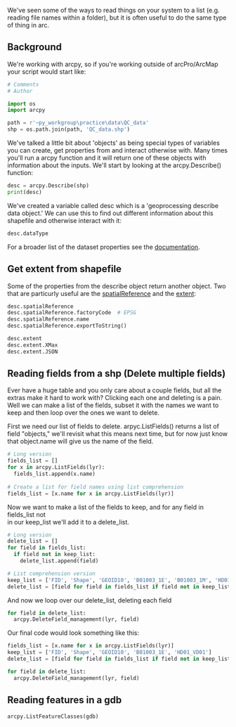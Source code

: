 We've seen some of the ways to read things on your system to a list (e.g. reading file names within a folder), but it is often useful to do the same type of thing in arc.

## Background
We're working with arcpy, so if you're working outside of arcPro/ArcMap your script would start like:

```python
# Comments
# Author

import os
import arcpy

path = r'~py_workgroup\practice\data\QC_data'
shp = os.path.join(path, 'QC_data.shp')
```

We've talked a little bit about 'objects' as being special types of variables you can create, get properties from and interact otherwise with. Many times you'll run a arcpy function and it will return one of these objects with information about the inputs. We'll start by looking at the arcpy.Describe() function:

```python
desc = arcpy.Describe(shp)
print(desc)
```
We've created a variable called desc which is a 'geoprocessing describe data object.' We  can use this to find out different information about this shapefile and otherwise interact with it:

```python
desc.dataType
```
For a broader list of the dataset properties see the [documentation](https://pro.arcgis.com/en/pro-app/arcpy/functions/dataset-properties.htm).

## Get extent from shapefile
Some of the properties from the describe object return another object. Two that are particurly useful are the [spatialReference](https://pro.arcgis.com/en/pro-app/arcpy/classes/spatialreference.htm) and the [extent](https://pro.arcgis.com/en/pro-app/arcpy/classes/extent.htm):

```python
desc.spatialReference
desc.spatialReference.factoryCode  # EPSG
desc.spatialReference.name
desc.spatialReference.exportToString()

desc.extent
desc.extent.XMax
desc.extent.JSON
```

## Reading fields from a shp (Delete multiple fields)
Ever have a huge table and you only care about a couple fields, but all the extras make it hard to work with? Clicking each one and deleting is a pain.
Well we can make a list of the fields, subset it with the names we want to keep and then loop over the ones we want to delete.

First we need our list of fields to delete. arpyc.ListFields() returns a list of field "objects," we'll revisit what this means next time, but for now just know that object.name will give us the name of the field.

```python
# Long version
fields_list = []
for x in arcpy.ListFields(lyr):
  fields_list.append(x.name)
  
# Create a list for field names using list comprehension
fields_list = [x.name for x in arcpy.ListFields(lyr)]  
```

Now we want to make a list of the fields to keep, and for any field in fields_list not  
in our keep_list we'll add it to a delete_list.

```python
# Long version
delete_list = []
for field in fields_list:
  if field not in keep_list:
    delete_list.append(field)

# List comprehension version
keep_list = ['FID', 'Shape', 'GEOID10', 'B01003_1E', 'B01003_1M', 'HD01_VD01', 'HD02_VD01']
delete_list = [field for field in fields_list if field not in keep_list]
```

And now we loop over our delete_list, deleting each field

```python
for field in delete_list:
  arcpy.DeleteField_management(lyr, field)
```

Our final code would look something like this:

```python
fields_list = [x.name for x in arcpy.ListFields(lyr)]
keep_list = ['FID', 'Shape', 'GEOID10', 'B01003_1E', 'HD01_VD01']
delete_list = [field for field in fields_list if field not in keep_list]

for field in delete_list:
  arcpy.DeleteField_management(lyr, field)
```

## Reading features in a gdb
```python
arcpy.ListFeatureClasses(gdb)
```
